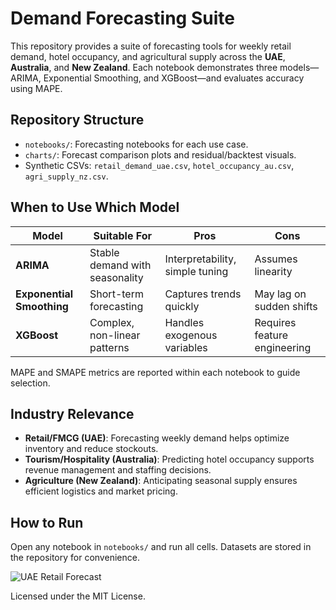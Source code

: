 # Demand Forecasting Suite

This repository provides a suite of forecasting tools for weekly retail demand, hotel occupancy, and agricultural supply across the **UAE**, **Australia**, and **New Zealand**. Each notebook demonstrates three models—ARIMA, Exponential Smoothing, and XGBoost—and evaluates accuracy using MAPE.

## Repository Structure
- `notebooks/`: Forecasting notebooks for each use case.
- `charts/`: Forecast comparison plots and residual/backtest visuals.
- Synthetic CSVs: `retail_demand_uae.csv`, `hotel_occupancy_au.csv`, `agri_supply_nz.csv`.

## When to Use Which Model

| Model | Suitable For | Pros | Cons |
|------|--------------|------|------|
| **ARIMA** | Stable demand with seasonality | Interpretability, simple tuning | Assumes linearity |
| **Exponential Smoothing** | Short-term forecasting | Captures trends quickly | May lag on sudden shifts |
| **XGBoost** | Complex, non-linear patterns | Handles exogenous variables | Requires feature engineering |

MAPE and SMAPE metrics are reported within each notebook to guide selection.

## Industry Relevance

- **Retail/FMCG (UAE)**: Forecasting weekly demand helps optimize inventory and reduce stockouts.
- **Tourism/Hospitality (Australia)**: Predicting hotel occupancy supports revenue management and staffing decisions.
- **Agriculture (New Zealand)**: Anticipating seasonal supply ensures efficient logistics and market pricing.

## How to Run

Open any notebook in `notebooks/` and run all cells. Datasets are stored in the repository for convenience.

![UAE Retail Forecast](./charts/uae_retail_forecast.png)

Licensed under the MIT License.
